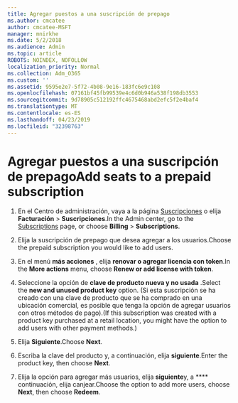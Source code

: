 ```yaml
---
title: Agregar puestos a una suscripción de prepago
ms.author: cmcatee
author: cmcatee-MSFT
manager: mnirkhe
ms.date: 5/2/2018
ms.audience: Admin
ms.topic: article
ROBOTS: NOINDEX, NOFOLLOW
localization_priority: Normal
ms.collection: Adm_O365
ms.custom: ''
ms.assetid: 9595e2e7-5f72-4b08-9e16-183fc6e9c108
ms.openlocfilehash: 07161bf45fb99539e4c6d0b946a538f198db3553
ms.sourcegitcommit: 9d78905c512192ffc4675468abd2efc5f2e4baf4
ms.translationtype: MT
ms.contentlocale: es-ES
ms.lasthandoff: 04/23/2019
ms.locfileid: "32398763"
---
```

# <a name="add-seats-to-a-prepaid-subscription"></a><span data-ttu-id="3795f-102">Agregar puestos a una suscripción de prepago</span><span class="sxs-lookup"><span data-stu-id="3795f-102">Add seats to a prepaid subscription</span></span>

1. <span data-ttu-id="3795f-103">En el Centro de administración, vaya a la página [Suscripciones](https://go.microsoft.com/fwlink/p/?linkid=842054) o elija **Facturación** \> **Suscripciones**.</span><span class="sxs-lookup"><span data-stu-id="3795f-103">In the Admin center, go to the [Subscriptions](https://go.microsoft.com/fwlink/p/?linkid=842054) page, or choose **Billing** \> **Subscriptions**.</span></span>
    
2. <span data-ttu-id="3795f-104">Elija la suscripción de prepago que desea agregar a los usuarios.</span><span class="sxs-lookup"><span data-stu-id="3795f-104">Choose the prepaid subscription you would like to add users.</span></span>
    
3. <span data-ttu-id="3795f-105">En el menú **más acciones** , elija **renovar o agregar licencia con token**.</span><span class="sxs-lookup"><span data-stu-id="3795f-105">In the **More actions** menu, choose **Renew or add license with token**.</span></span>
    
4. <span data-ttu-id="3795f-106">Seleccione la opción de **clave de producto nueva y no usada** .</span><span class="sxs-lookup"><span data-stu-id="3795f-106">Select the **new and unused product key** option.</span></span> <span data-ttu-id="3795f-107">(Si esta suscripción se ha creado con una clave de producto que se ha comprado en una ubicación comercial, es posible que tenga la opción de agregar usuarios con otros métodos de pago).</span><span class="sxs-lookup"><span data-stu-id="3795f-107">(If this subscription was created with a product key purchased at a retail location, you might have the option to add users with other payment methods.)</span></span> 
    
5. <span data-ttu-id="3795f-108">Elija **Siguiente**.</span><span class="sxs-lookup"><span data-stu-id="3795f-108">Choose **Next**.</span></span>
    
6. <span data-ttu-id="3795f-109">Escriba la clave del producto y, a continuación, elija **siguiente**.</span><span class="sxs-lookup"><span data-stu-id="3795f-109">Enter the product key, then choose **Next**.</span></span>
    
7. <span data-ttu-id="3795f-110">Elija la opción para agregar más usuarios, elija **siguiente**y, a \*\*\*\* continuación, elija canjear.</span><span class="sxs-lookup"><span data-stu-id="3795f-110">Choose the option to add more users, choose **Next**, then choose **Redeem**.</span></span>
    

